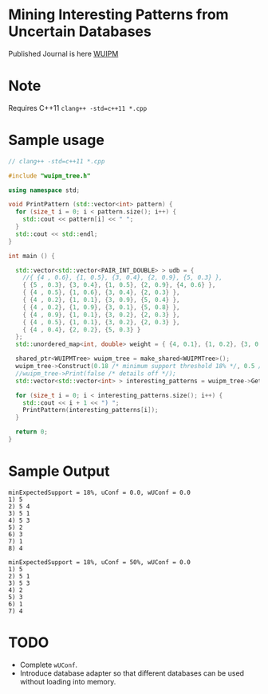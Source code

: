 # Mining Interesting Patterns from Uncertain Databases
Published Journal is here [WUIPM](http://www.sciencedirect.com/science/article/pii/S0020025516301487)

# Note
Requires C++11
`clang++ -std=c++11 *.cpp`

# Sample usage
```cpp
// clang++ -std=c++11 *.cpp

#include "wuipm_tree.h"

using namespace std;

void PrintPattern (std::vector<int> pattern) {
  for (size_t i = 0; i < pattern.size(); i++) {
    std::cout << pattern[i] << " ";
  }
  std::cout << std::endl;
}

int main () {

  std::vector<std::vector<PAIR_INT_DOUBLE> > udb = {
    //{ {4 , 0.6}, {1, 0.5}, {3, 0.4}, {2, 0.9}, {5, 0.3} },
    { {5 , 0.3}, {3, 0.4}, {1, 0.5}, {2, 0.9}, {4, 0.6} },
    { {4 , 0.5}, {1, 0.6}, {3, 0.4}, {2, 0.3} },
    { {4 , 0.2}, {1, 0.1}, {3, 0.9}, {5, 0.4} },
    { {4 , 0.2}, {1, 0.9}, {3, 0.1}, {5, 0.8} },
    { {4 , 0.9}, {1, 0.1}, {3, 0.2}, {2, 0.3} },
    { {4 , 0.5}, {1, 0.1}, {3, 0.2}, {2, 0.3} },
    { {4 , 0.4}, {2, 0.2}, {5, 0.3} }
  };
  std::unordered_map<int, double> weight = { {4, 0.1}, {1, 0.2}, {3, 0.3}, {2, 0.4}, {5, 0.5} };

  shared_ptr<WUIPMTree> wuipm_tree = make_shared<WUIPMTree>();
  wuipm_tree->Construct(0.18 /* minimum support threshold 18% */, 0.5 /* minimum affinity 50% */, 0.1 /* minimum weighted affinity 10% */,  udb, weight);
  //wuipm_tree->Print(false /* details off */);
  std::vector<std::vector<int> > interesting_patterns = wuipm_tree->GetInterestingPatterns();

  for (size_t i = 0; i < interesting_patterns.size(); i++) {
    std::cout << i + 1 << ") ";
    PrintPattern(interesting_patterns[i]);
  }

  return 0;
}

```
# Sample Output
```
minExpectedSupport = 18%, uConf = 0.0, wUConf = 0.0
1) 5
2) 5 4
3) 5 1
4) 5 3
5) 2
6) 3
7) 1
8) 4

minExpectedSupport = 18%, uConf = 50%, wUConf = 0.0
1) 5
2) 5 1
3) 5 3
4) 2
5) 3
6) 1
7) 4

```

# TODO
* Complete `wUConf`.
* Introduce database adapter so that different databases can be used without loading into memory.
